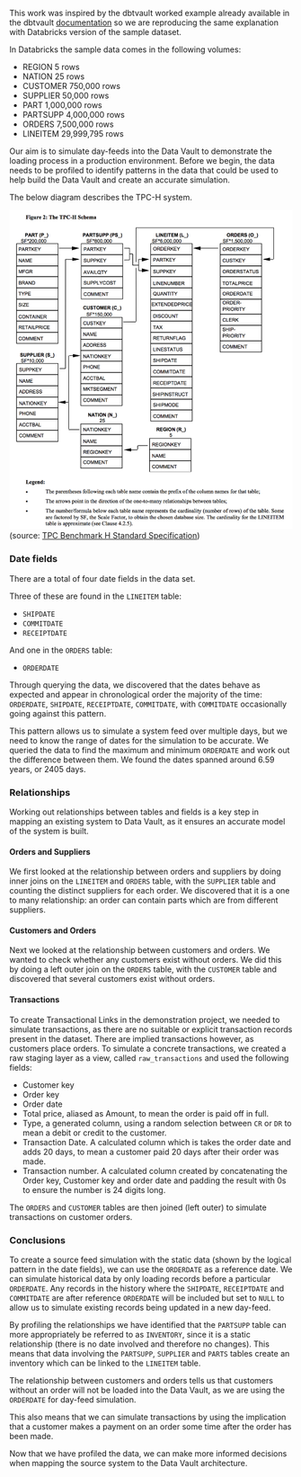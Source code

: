 
This work was inspired by the dbtvault worked example already available in the dbtvault [documentation](https://dbtvault.readthedocs.io/en/latest/)
so we are reproducing the same explanation with Databricks version of the sample dataset. 

In Databricks the sample data comes in the following volumes:

- REGION   5 rows
- NATION   25 rows
- CUSTOMER 750,000 rows
- SUPPLIER 50,000 rows
- PART     1,000,000 rows
- PARTSUPP 4,000,000 rows
- ORDERS   7,500,000 rows
- LINEITEM 29,999,795 rows

Our aim is to simulate day-feeds into the Data Vault to demonstrate the loading process in a production
environment. Before we begin, the data needs to be profiled to identify patterns in the data
that could be used to help build the Data Vault and create an accurate simulation.

The below diagram describes the TPC-H system.

![alt text](./images/tpch.png "ERD for the TPC-H dataset")
(source: [TPC Benchmark H Standard Specification](http://www.tpc.org/tpc_documents_current_versions/pdf/tpc-h_v2.17.1.pdf))


### Date fields

There are a total of four date fields in the data set.

Three of these are found in the `LINEITEM` table:

- `SHIPDATE`
- `COMMITDATE`
- `RECEIPTDATE`

And one in the `ORDERS` table:

- `ORDERDATE`

Through querying the data, we discovered that the dates behave as expected and appear in chronological order
the majority of the time: `ORDERDATE`, `SHIPDATE`, `RECEIPTDATE`, `COMMITDATE`, with `COMMITDATE`
occasionally going against this pattern.

This pattern allows us to simulate a system feed over multiple days, but we need to know the range of dates
for the simulation to be accurate. We queried the data to find the maximum and minimum `ORDERDATE` and work out the
difference between them. We found the dates spanned around 6.59 years, or 2405 days.

### Relationships

Working out relationships between tables and fields is a key step in mapping an existing system to Data Vault,
as it ensures an accurate model of the system is built.

#### Orders and Suppliers

We first looked at the relationship between orders and suppliers by doing inner joins on
the `LINEITEM` and `ORDERS` table, with the `SUPPLIER` table and counting the distinct suppliers for each order.
We discovered that it is a one to many relationship: an order can contain parts which are from different suppliers.

#### Customers and Orders

Next we looked at the relationship between customers and orders. We wanted to check whether any customers exist without orders.
We did this by doing a left outer join on the `ORDERS` table, with the `CUSTOMER` table and discovered that several
customers exist without orders.

#### Transactions

To create Transactional Links in the demonstration project, we needed to simulate transactions, as there are no suitable
or explicit transaction records present in the dataset. There are implied transactions however, as customers place orders.
To simulate a concrete transactions, we created a raw staging layer as a view, called
`raw_transactions` and used the following fields:

- Customer key
- Order key
- Order date
- Total price, aliased as Amount, to mean the order is paid off in full.
- Type, a generated column, using a random selection between `CR` or `DR` to mean a debit or credit to the customer.
- Transaction Date. A calculated column which is takes the order date and adds 20 days, to mean a customer paid 20 days
  after their order was made.
- Transaction number. A calculated column created by concatenating the Order key, Customer key and order date and padding the
  result with 0s to ensure the number is 24 digits long.

The `ORDERS` and `CUSTOMER` tables are then joined (left outer) to simulate transactions on customer orders.

### Conclusions

To create a source feed simulation with the static data (shown by the logical pattern in the date fields), we can use
the `ORDERDATE` as a reference date. We can simulate historical data by only loading records before a particular
`ORDERDATE`. Any records in the history where the `SHIPDATE`, `RECEIPTDATE` and `COMMITDATE` are after
reference `ORDERDATE` will be included but set to `NULL` to allow us to simulate existing records being updated
in a new day-feed.

By profiling the relationships we have identified that the `PARTSUPP` table can more appropriately be referred to as
`INVENTORY`, since it is a static relationship (there is no date involved and therefore no changes). This means that
data involving the `PARTSUPP`, `SUPPLIER` and `PARTS` tables create an inventory which can be linked
to the `LINEITEM` table.

The relationship between customers and orders tells us that customers without an order will not be loaded into the Data
Vault, as we are using the `ORDERDATE` for day-feed simulation.

This also means that we can simulate transactions by using the implication that a customer makes a payment on an order
some time after the order has been made.

Now that we have profiled the data, we can make more informed decisions when mapping the source system to the Data Vault
architecture. 

